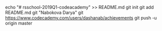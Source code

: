 echo "# rsschool-2019Q1-codeacademy" >> README.md
git init
git add README.md
git "Nabokova Darya"
git https://www.codecademy.com/users/dashanab/achievements
git push -u origin master
